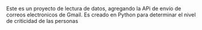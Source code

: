 Este es un proyecto de lectura de datos, agregando la APi de envío de correos electronicos de Gmail. Es creado en Python para determinar el nivel de criticidad de las personas
